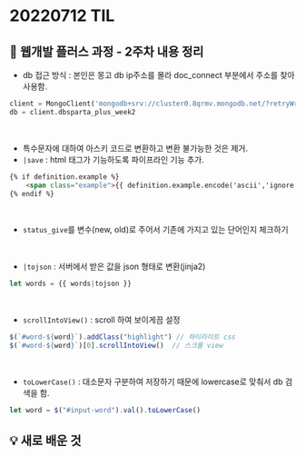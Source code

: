 # 20220712 TIL

## 📝 웹개발 플러스 과정 - 2주차 내용 정리

- db 접근 방식 : 본인은 몽고 db ip주소를 몰라 doc_connect 부분에서 주소를 찾아 사용함.
```python
client = MongoClient('mongodb+srv://cluster0.8qrmv.mongodb.net/?retryWrites=true&w=majority', 27017, username="사용자이름", password="비밀번호")
db = client.dbsparta_plus_week2
```

<br>

- 특수문자에 대하여 아스키 코드로 변환하고 변환 불가능한 것은 제거.
- `|save` : html 태그가 기능하도록 파이프라인 기능 추가.
```html
{% if definition.example %}
    <span class="example">{{ definition.example.encode('ascii','ignore').decode('utf-8')|safe }}</span>
{% endif %}
```

<br>

- `status_give`를 변수(new, old)로 주어서 기존에 가지고 있는 단어인지 체크하기

<br>

- `|tojson` : 서버에서 받은 값을 json 형태로 변환(jinja2)
```javascript
let words = {{ words|tojson }}
```

<br>

- `scrollIntoView()` : scroll 하여 보이게끔 설정
```javascript
$(`#word-${word}`).addClass("highlight") // 하이라이트 css
$(`#word-${word}`)[0].scrollIntoView()  // 스크롤 view
```

<br>

- `toLowerCase()` : 대소문자 구분하여 저장하기 때문에 lowercase로 맞춰서 db 검색을 함.
```javascript
let word = $("#input-word").val().toLowerCase()
```


## 💡 새로 배운 것

